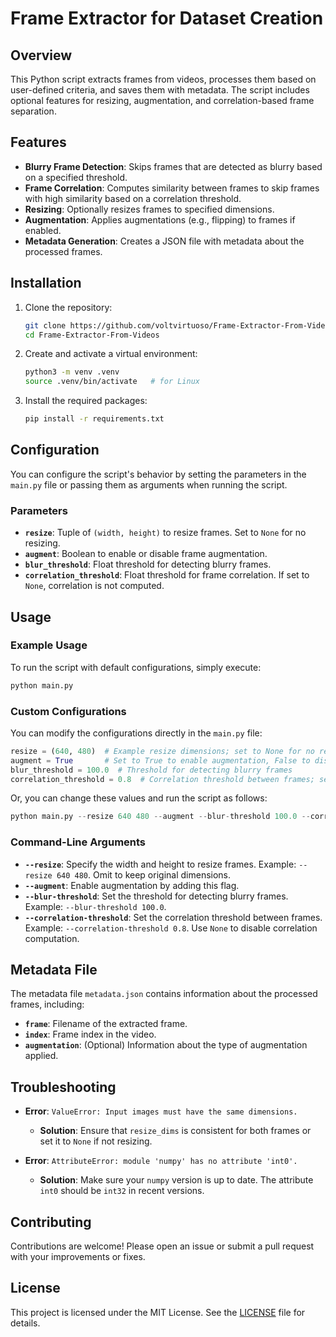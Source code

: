 # Frame Extractor for Dataset Creation

## Overview

This Python script extracts frames from videos, processes them based on user-defined criteria, and saves them with metadata. The script includes optional features for resizing, augmentation, and correlation-based frame separation.

## Features

- **Blurry Frame Detection**: Skips frames that are detected as blurry based on a specified threshold.
- **Frame Correlation**: Computes similarity between frames to skip frames with high similarity based on a correlation threshold.
- **Resizing**: Optionally resizes frames to specified dimensions.
- **Augmentation**: Applies augmentations (e.g., flipping) to frames if enabled.
- **Metadata Generation**: Creates a JSON file with metadata about the processed frames.

## Installation

1. Clone the repository:
   ```bash
   git clone https://github.com/voltvirtuoso/Frame-Extractor-From-Videos.git
   cd Frame-Extractor-From-Videos
   ```

2. Create and activate a virtual environment:
   ```bash
   python3 -m venv .venv
   source .venv/bin/activate   # for Linux
   ```

3. Install the required packages:
   ```bash
   pip install -r requirements.txt
   ```

## Configuration

You can configure the script's behavior by setting the parameters in the `main.py` file or passing them as arguments when running the script.

### Parameters

- **`resize`**: Tuple of `(width, height)` to resize frames. Set to `None` for no resizing.
- **`augment`**: Boolean to enable or disable frame augmentation.
- **`blur_threshold`**: Float threshold for detecting blurry frames.
- **`correlation_threshold`**: Float threshold for frame correlation. If set to `None`, correlation is not computed.

## Usage

### Example Usage

To run the script with default configurations, simply execute:

```bash
python main.py
```

### Custom Configurations

You can modify the configurations directly in the `main.py` file:

```python
resize = (640, 480)  # Example resize dimensions; set to None for no resizing
augment = True       # Set to True to enable augmentation, False to disable
blur_threshold = 100.0  # Threshold for detecting blurry frames
correlation_threshold = 0.8  # Correlation threshold between frames; set to None to disable correlation-based separation
```

Or, you can change these values and run the script as follows:

```python
python main.py --resize 640 480 --augment --blur-threshold 100.0 --correlation-threshold 0.8
```

### Command-Line Arguments

- **`--resize`**: Specify the width and height to resize frames. Example: `--resize 640 480`. Omit to keep original dimensions.
- **`--augment`**: Enable augmentation by adding this flag.
- **`--blur-threshold`**: Set the threshold for detecting blurry frames. Example: `--blur-threshold 100.0`.
- **`--correlation-threshold`**: Set the correlation threshold between frames. Example: `--correlation-threshold 0.8`. Use `None` to disable correlation computation.

## Metadata File

The metadata file `metadata.json` contains information about the processed frames, including:

- **`frame`**: Filename of the extracted frame.
- **`index`**: Frame index in the video.
- **`augmentation`**: (Optional) Information about the type of augmentation applied.

## Troubleshooting

- **Error**: `ValueError: Input images must have the same dimensions.`
  - **Solution**: Ensure that `resize_dims` is consistent for both frames or set it to `None` if not resizing.

- **Error**: `AttributeError: module 'numpy' has no attribute 'int0'.`
  - **Solution**: Make sure your `numpy` version is up to date. The attribute `int0` should be `int32` in recent versions.

## Contributing

Contributions are welcome! Please open an issue or submit a pull request with your improvements or fixes.

## License

This project is licensed under the MIT License. See the [LICENSE](LICENSE) file for details.

